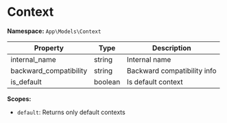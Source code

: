 # Context

**Namespace:** `App\Models\Context`

| Property               | Type    | Description                 |
| ---------------------- | ------- | --------------------------- |
| internal_name          | string  | Internal name               |
| backward_compatibility | string  | Backward compatibility info |
| is_default             | boolean | Is default context          |

**Scopes:**

- `default`: Returns only default contexts
